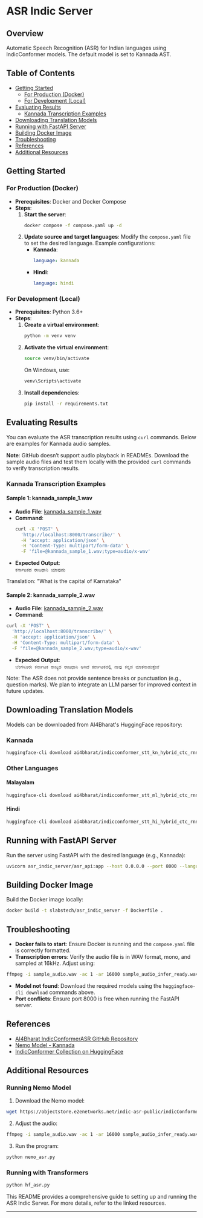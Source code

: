# ASR Indic Server

## Overview

Automatic Speech Recognition (ASR) for Indian languages using IndicConformer models. The default model is set to Kannada AST.

## Table of Contents

- [Getting Started](#getting-started)
  - [For Production (Docker)](#for-production-docker)
  - [For Development (Local)](#for-development-local)
- [Evaluating Results](#evaluating-results)
  - [Kannada Transcription Examples](#kannada-transcription-examples)
- [Downloading Translation Models](#downloading-translation-models)
- [Running with FastAPI Server](#running-with-fastapi-server)
- [Building Docker Image](#building-docker-image)
- [Troubleshooting](#troubleshooting)
- [References](#references)
- [Additional Resources](#additional-resources)

## Getting Started

### For Production (Docker)

- **Prerequisites**: Docker and Docker Compose
- **Steps**:
  1. **Start the server**:
     ```bash
     docker compose -f compose.yaml up -d
     ```
  2. **Update source and target languages**:
     Modify the `compose.yaml` file to set the desired language. Example configurations:
     - **Kannada**:
       ```yaml
       language: kannada
       ```
     - **Hindi**:
       ```yaml
       language: hindi
       ```

### For Development (Local)

- **Prerequisites**: Python 3.6+
- **Steps**:
  1. **Create a virtual environment**:
     ```bash
     python -m venv venv
     ```
  2. **Activate the virtual environment**:
     ```bash
     source venv/bin/activate
     ```
     On Windows, use:
     ```bash
     venv\Scripts\activate
     ```
  3. **Install dependencies**:
     ```bash
     pip install -r requirements.txt
     ```

## Evaluating Results

You can evaluate the ASR transcription results using `curl` commands. Below are examples for Kannada audio samples.

**Note**: GitHub doesn’t support audio playback in READMEs. Download the sample audio files and test them locally with the provided `curl` commands to verify transcription results.

### Kannada Transcription Examples

#### Sample 1: kannada_sample_1.wav
- **Audio File**: [kannada_sample_1.wav](kannada_sample_1.wav)
- **Command**:
  ```bash
  curl -X 'POST' \
    'http://localhost:8000/transcribe/' \
    -H 'accept: application/json' \
    -H 'Content-Type: multipart/form-data' \
    -F 'file=@kannada_sample_1.wav;type=audio/x-wav'
  ```
- **Expected Output**:  
```ಕರ್ನಾಟಕದ ರಾಜಧಾನಿ ಯಾವುದು```

Translation: "What is the capital of Karnataka"

#### Sample 2: kannada_sample_2.wav
- **Audio File**: [kannada_sample_2.wav](kannada_sample_2.wav)
- **Command**:
```bash
curl -X 'POST' \
  'http://localhost:8000/transcribe/' \
  -H 'accept: application/json' \
  -H 'Content-Type: multipart/form-data' \
  -F 'file=@kannada_sample_2.wav;type=audio/x-wav'
```

- **Expected Output**:  
```ಬೆಂಗಳೂರು ಕರ್ನಾಟಕ ರಾಜ್ಯದ ರಾಜಧಾನಿ ಆಗಿದೆ ಕರ್ನಾಟಕದಲ್ಲಿ ನಾವು ಕನ್ನಡ ಮಾತನಾಡುತ್ತೇವೆ```

 Note: The ASR does not provide sentence breaks or punctuation (e.g., question marks). We plan to integrate an LLM parser for improved context in future updates.

## Downloading Translation Models

Models can be downloaded from AI4Bharat's HuggingFace repository:

### Kannada

```bash
huggingface-cli download ai4bharat/indicconformer_stt_kn_hybrid_ctc_rnnt_large
```

### Other Languages

#### Malayalam

```bash
huggingface-cli download ai4bharat/indicconformer_stt_ml_hybrid_ctc_rnnt_large
```

#### Hindi

```bash
huggingface-cli download ai4bharat/indicconformer_stt_hi_hybrid_ctc_rnnt_large
```

## Running with FastAPI Server

Run the server using FastAPI with the desired language (e.g., Kannada):

```bash
uvicorn asr_indic_server/asr_api:app --host 0.0.0.0 --port 8000 --language kannada
```

## Building Docker Image

Build the Docker image locally:

```bash
docker build -t slabstech/asr_indic_server -f Dockerfile .
```

## Troubleshooting

- **Docker fails to start**: Ensure Docker is running and the `compose.yaml` file is correctly formatted.
- **Transcription errors**: Verify the audio file is in WAV format, mono, and sampled at 16kHz. Adjust using:

```bash
ffmpeg -i sample_audio.wav -ac 1 -ar 16000 sample_audio_infer_ready.wav -y
```

- **Model not found**: Download the required models using the `huggingface-cli download` commands above.
- **Port conflicts**: Ensure port 8000 is free when running the FastAPI server.

## References

- [AI4Bharat IndicConformerASR GitHub Repository](#)
- [Nemo Model - Kannada](#)
- [IndicConformer Collection on HuggingFace](#)

## Additional Resources

### Running Nemo Model

1. Download the Nemo model:

```bash
wget https://objectstore.e2enetworks.net/indic-asr-public/indicConformer/ai4b_indicConformer_kn.nemo -O kannada.nemo
```

2. Adjust the audio:

```bash
ffmpeg -i sample_audio.wav -ac 1 -ar 16000 sample_audio_infer_ready.wav -y
```

3. Run the program:

```bash
python nemo_asr.py
```

### Running with Transformers

```bash
python hf_asr.py
```

This README provides a comprehensive guide to setting up and running the ASR Indic Server. For more details, refer to the linked resources.

---